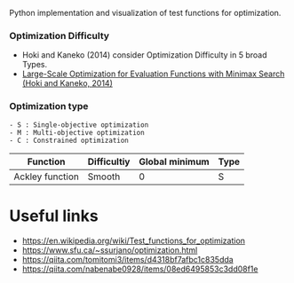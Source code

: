 Python implementation and visualization of test functions for optimization.

### Optimization Difficulty
- Hoki and Kaneko (2014) consider Optimization Difficulty in 5 broad Types.
- [Large-Scale Optimization for Evaluation Functions with Minimax Search (Hoki and Kaneko, 2014)](https://www.jair.org/index.php/jair/article/view/10871)


### Optimization type
    - S : Single-objective optimization
    - M : Multi-objective optimization
    - C : Constrained optimization

|Function|Difficultiy|Global minimum|Type
| --- | --- | --- | --- |
|Ackley function|Smooth|0|S|


# Useful links
- https://en.wikipedia.org/wiki/Test_functions_for_optimization
- https://www.sfu.ca/~ssurjano/optimization.html
- https://qiita.com/tomitomi3/items/d4318bf7afbc1c835dda
- https://qiita.com/nabenabe0928/items/08ed6495853c3dd08f1e